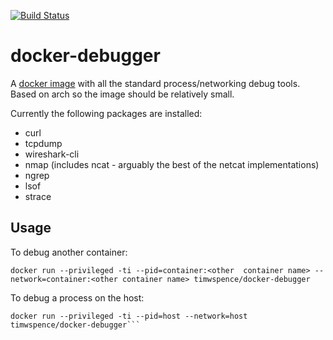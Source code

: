  [![Build Status](https://travis-ci.org/TimWSpence/docker-debugger.svg?branch=master)](https://travis-ci.org/TimWSpence/docker-debugger)
# docker-debugger
A [docker image](https://hub.docker.com/r/timwspence/debugger/) with all the standard process/networking debug tools.
Based on arch so the image should be relatively small.

Currently the following packages are installed:
- curl
- tcpdump
- wireshark-cli
- nmap (includes ncat - arguably the best of the netcat implementations)
- ngrep
- lsof
- strace

## Usage
To debug another container:
```
docker run --privileged -ti --pid=container:<other  container name> --network=container:<other container name> timwspence/docker-debugger
```

To debug a process on the host:
```
docker run --privileged -ti --pid=host --network=host timwspence/docker-debugger```
